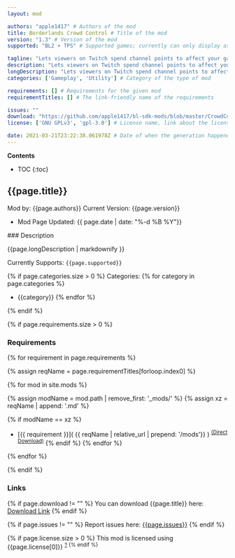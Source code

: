 ```yaml
---
layout: mod

authors: "apple1417" # Authors of the mod
title: Borderlands Crowd Control # Title of the mod
version: "1.3" # Version of the mod
supported: "BL2 + TPS" # Supported games; currently can only display as "BL2", "BL2 + TPS", or "TPS"

tagline: "Lets viewers on Twitch spend channel points to affect your game." # A short description of the mod itself.
description: "Lets viewers on Twitch spend channel points to affect your game." # This is set in order to keep the SEO proper
longDescription: "Lets viewers on Twitch spend channel points to affect your game.\n\nInstallation is more involved than other mods, please refer to the [readme](https://github.com/apple1417/bl-sdk-mods/blob/master/CrowdControl/Readme.md).\nThese instructions are included in the download, and are thus not duplicated here to prevent two copies getting out of sync.\n\nA list of the default effects is available [here](https://github.com/apple1417/bl-sdk-mods/blob/master/CrowdControl/Effects.md)." # Description of what the mod can do
categories: ['Gameplay', 'Utility'] # Category of the type of mod

requirements: [] # Requirements for the given mod
requirementTitles: [] # The link-friendly name of the requirements

issues: ""
download: "https://github.com/apple1417/bl-sdk-mods/blob/master/CrowdControl/Readme.md"
license: ['GNU GPLv3', 'gpl-3.0'] # License name, link about the license from https://choosealicense.com/

date: 2021-03-21T23:22:38.061978Z # Date of when the generation happened (?)
---
```

**Contents**
* TOC
{:toc}

## {{page.title}}

Mod by: {{page.authors}}
Current Version: {{page.version}}
  - Mod Page Updated: {{ page.date | date: "%-d %B %Y"}}

<p></p>
### Description

{{page.longDescription | markdownify }}

Currently Supports: `{{page.supported}}`

{% if page.categories.size > 0 %}
Categories:
{% for category in page.categories %}
  * {{category}}
{% endfor %}
<p></p>
{% endif %}

{% if page.requirements.size > 0 %}
### Requirements

{% for requirement in page.requirements %}

{% assign reqName = page.requirementTitles[forloop.index0] %}

{% for mod in site.mods %}

{% assign modName = mod.path | remove_first: '_mods/' %}
{% assign xz = reqName | append: '.md' %}

{% if modName == xz %}
* [{{ requirement }}]( {{ reqName | relative_url | prepend: '/mods'}} ) <sup>[(Direct Download)]({{mod.download}})</sup>
{% endif %}
{% endfor %}

{% endfor %}
<p></p>
{% endif %}

### Links

{% if page.download != "" %}
You can download {{page.title}} here: [Download Link]({{page.download}})
{% endif %}

{% if page.issues != "" %}
Report issues here: [{{page.issues}}]({{page.issues}})
{% endif %}

{% if page.license.size > 0 %}
This mod is licensed using {{page.license[0]}} <sup>[?](https://choosealicense.com/licenses/{{page.license[1]}})
{% endif %}
